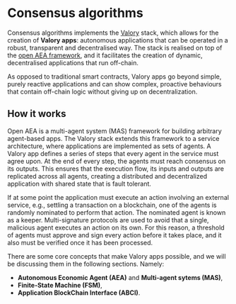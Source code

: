 # Consensus algorithms

Consensus algorithms implements the [Valory](https://www.valory.xyz/) stack, which allows for the creation of **Valory apps**: autonomous applications that can be operated in a robust, transparent and decentralised way. The stack is realised on top of the
[open AEA framework](https://github.com/valory-xyz/open-aea), and it facilitates the creation of dynamic, decentralised applications that run off-chain.

As opposed to traditional smart contracts, Valory apps go beyond simple, purely
reactive applications and can show complex, proactive behaviours that contain
off-chain logic without giving up on decentralization.

## How it works

Open AEA is a multi-agent system (MAS) framework for building
arbitrary agent-based apps. The Valory stack extends this framework to a service architecture, where applications are implemented
as sets of agents. A Valory app defines a series of steps that every agent
in the service must agree upon. At the end of every step, the agents must reach consensus on its outputs. This ensures that the execution flow, its
inputs and outputs are replicated across all agents, creating a distributed and
decentralized application with shared state that is fault tolerant.

If at some point the application must execute an action involving an external service, e.g.,
settling a transaction on a blockchain, one of the agents is randomly nominated to perform that action. The nominated agent is known as a keeper. Multi-signature protocols are used to avoid that a single, malicious agent executes an action on its own.
For this reason, a threshold of agents must approve and sign every action before it takes place, and it also must be
verified once it has been processed.

There are some core concepts that make Valory apps possible, and we will be discussing them in the following sections. Namely:

- **Autonomous Economic Agent (AEA)** and **Multi-agent sytems (MAS)**,
- **Finite-State Machine (FSM)**,
- **Application BlockChain Interface (ABCI)**.
